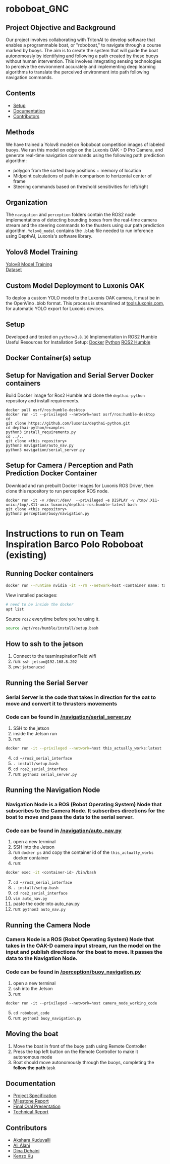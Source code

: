 # roboboat_GNC 

## Project Objective and Background

Our project involves collaborating with TritonAI to develop software that enables a
programmable boat, or "roboboat," to navigate through a course marked by buoys. The aim is to
create the system that will guide the boat autonomously by identifying and following a path
created by these buoys without human intervention. This involves integrating sensing
technologies to perceive the environment accurately and implementing deep learning algorithms
to translate the perceived environment into path following navigation commands.

## Contents
- [Setup](#setup)
- [Documentation](#documentation)
- [Contributors](#contributors)
## Methods 

We have trained a Yolov8 model on Roboboat competition images of labeled buoys. We run this model on edge on the Luxonis OAK - D Pro Camera, and generate real-time navigation commands using the following path prediction algorithm:
* polygon from the sorted buoy positions + memory of location
* Midpoint calculations of path in comparison to horizontal center of frame
* Steering commands based on threshold sensitivities for left/right

## Organization
The `navigation` and `perception` folders contain the ROS2 node implementations of detecting bounding boxes from the real-time camera stream and the steering commands to the thusters using our path prediction algorithm. `Yolov8_model` contains the `.blob` file needed to run inference using DepthAI, Luxonis's software library. 

## Yolov8 Model Training
[Yolov8 Model Training](https://colab.research.google.com/drive/162ieDzJ4uWKk8rTw9WhVz0mwlGlbb6D-?usp=sharing)  
[Dataset](https://universe.roboflow.com/cse237d/buoy-detection-dzz7y)

## Custom Model Deployment to Luxonis OAK 
To deploy a custom YOLO model to the Luxonis OAK camera, it must be in the OpenVino .blob format. This process is streamlined at [tools.luxonis.com](https://tools.luxonis.com/), for automatic YOLO export for Luxonis devices. 

## Setup 
Developed and tested on `python=3.8.10`
Implementation in ROS2 Humble
Useful Resources for Installation Setup:
[Docker](https://www.docker.com/products/docker-desktop/)
[Python](https://www.python.org/)
[ROS2 Humble](https://docs.ros.org/en/humble/index.html)


## Docker Container(s) setup 
## Setup for Navigation and Serial Server Docker containers 
Build Docker image for Ros2 Humble and clone the `depthai-python` repository and install requirements. 
```
docker pull osrf/ros:humble-desktop
docker run -it --privileged --network=host osrf/ros:humble-desktop
cd
git clone https://github.com/luxonis/depthai-python.git
cd depthai-python/examples
python3 install_requirements.py
cd ../..
git clone <this repository>
python3 navigation/auto_nav.py
python3 navigation/serial_server.py
```

## Setup for Camera / Perception and Path Prediction Docker Container  
Download and run prebuilt Docker Images for Luxonis ROS Driver, then clone this repository to run perception ROS node. 
```
docker run -it -v /dev/:/dev/  --privileged -e DISPLAY -v /tmp/.X11-unix:/tmp/.X11-unix luxonis/depthai-ros:humble-latest bash
git clone <this repository>
python3 perception/buoy/navigation.py
```

# Instructions to run on Team Inspiration Barco Polo Roboboat (existing)
## Running Docker containers

```bash
docker run --runtime nvidia -it --rm --network=host <container name: tag>
```

View installed packages:

```bash
# need to be inside the docker
apt list
```


Source `ros2` everytime before you're using it.

```bash
source /opt/ros/humble/install/setup.bash
```

## How to ssh to the jetson

1. Connect to the teamInspirationField wifi
2. run: `ssh jetson@192.168.8.202`
3. pw: `jetsonucsd`


## Running the Serial Server
### Serial Server is the code that takes in direction for the oat to move and convert it to thrusters movements
### Code can be found in [/navigation/serial_server.py](https://github.com/a3alani/roboboat_GNC/tree/main/navigation)
1. SSH to the jetson
2. inside the Jetson run
3. run:
```bash
docker run -it --privileged --network=host this_actually_works:latest
```
4. `cd ~/ros2_serial_interface`
5. `. install/setup.bash`
6. `cd ros2_serial_interface`
7. run: `python3 serial_server.py`

## Running the Navigation Node
### Navigation Node is a ROS (Robot Operating System) Node that subscribes to the Camera Node. It subscribes directions for the boat to move and pass the data to the serial server.
### Code can be found in [/navigation/auto_nav.py](https://github.com/a3alani/roboboat_GNC/tree/main/navigation)
1. open a new terminal
2. SSH into the Jetson
3. run `docker ps` and copy the container id of the `this_actually_works` docker container
4. run:
```bash
docker exec -it <container-id> /bin/bash
```
7. `cd ~/ros2_serial_interface`
8. `. install/setup.bash`
9. `cd ros2_serial_interface`
10. `vim auto_nav.py`
11. paste the code into auto_nav.py
12. run: `python3 auto_nav.py`
    
## Running the Camera Node
### Camera Node is a ROS (Robot Operating System) Node that takes in the OAK-D camera input stream, run the model on the input and publish directions for the boat to move. It passes the data to the Navigation Node. 
### Code can be found in [/perception/buoy_navigation.py](https://github.com/a3alani/roboboat_GNC/tree/main/perception)
1. open a new terminal
2. ssh into the Jetson
3. run:
```
docker run -it --privileged --network=host camera_node_working_code
```
5. `cd roboboat_code`
6. run: `python3 buoy_navigation.py`

## Moving the boat
1. Move the boat in front of the buoy path using Remote Controller
2. Press the top left button on the Remote Controller to make it autonomous mode
3. Boat should move autonomously through the buoys, completing the **follow the path** task


## Documentation
- [Project Specification](https://drive.google.com/file/d/1p6h2CfVdSFPlanNX6-uoW_igBA2jE8-6/view?usp=sharing)
- [Milestone Report](https://drive.google.com/file/d/1p6h2CfVdSFPlanNX6-uoW_igBA2jE8-6/view?usp=sharing)
- [Final Oral Presentation](https://docs.google.com/presentation/d/15L_Spe2V0VIPEk-d25XDykG1sU-B2HTUzz7Nw4XxNmM/edit?usp=sharing)
- [Technical Report]()

## Contributors
- [Akshara Kuduvalli](https://github.com/akkuduvalli)
- [Ali Alani](https://github.com/a3alani)
- [Dina Dehaini](https://github.com/dinadehaini)
- [Kenzo Ku](https://github.com/kenzoputraku)
